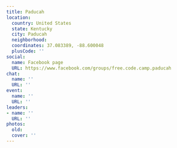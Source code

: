 ```yaml
---
title: Paducah
location:
  country: United States
  state: Kentucky
  city: Paducah
  neighborhood: 
  coordinates: 37.083389, -88.600048
  plusCode: ''
social:
  name: Facebook page
  URL: https://www.facebook.com/groups/free.code.camp.paducah
chat:
  name: ''
  URL: ''
event:
  name: ''
  URL: ''
leaders:
- name: ''
  URL: ''
photos:
  old: 
  cover: ''
---
```

